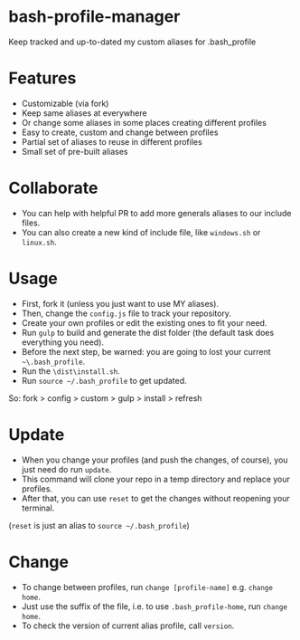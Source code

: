 # bash-profile-manager
Keep tracked and up-to-dated my custom aliases for .bash_profile

# Features
- Customizable (via fork)
- Keep same aliases at everywhere
- Or change some aliases in some places creating different profiles
- Easy to create, custom and change between profiles
- Partial set of aliases to reuse in different profiles
- Small set of pre-built aliases

# Collaborate 
- You can help with helpful PR to add more generals aliases to our include files.
- You can also create a new kind of include file, like `windows.sh` or `linux.sh`.

# Usage
- First, fork it (unless you just want to use MY aliases). 
- Then, change the `config.js` file to track your repository.
- Create your own profiles or edit the existing ones to fit your need.
- Run `gulp` to build and generate the dist folder (the default task does everything you need).
- Before the next step, be warned: you are going to lost your current `~\.bash_profile`.
- Run the `\dist\install.sh`. 
- Run `source ~/.bash_profile` to get updated.

So: fork > config > custom > gulp > install > refresh

# Update
- When you change your profiles (and push the changes, of course), you just need do run `update`.
- This command will clone your repo in a temp directory and replace your profiles.
- After that, you can use `reset` to get the changes without reopening your terminal.

(`reset` is just an alias to `source ~/.bash_profile`)

# Change
- To change between profiles, run `change [profile-name]` e.g. `change home`.
- Just use the suffix of the file, i.e. to use `.bash_profile-home`, run `change home`.
- To check the version of current alias profile, call `version`. 